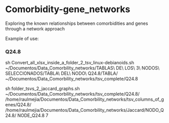 # Comorbidity-gene_networks
Exploring the known relationships between comorbidities and genes through a network approach

Example of use:   

### Q24.8  
sh Convert_all_xlsx_inside_a_folder_2_tsv_linux-debianoids.sh ~/Documentos/Data_Comorbility_networks/TABLAS\ DE\ LOS\ 3\ NODOS\ SELECCIONADOS/TABLA\ DEL\ NODO\ Q24.8/TABLA/ ~/Documentos/Data_Comorbility_networks/tsv_complete/Q24.8  

sh folder_tsvs_2_jaccard_graphs.sh ~/Documentos/Data_Comorbility_networks/tsv_complete/Q24.8/ /home/raulmejia/Documentos/Data_Comorbility_networks/tsv_columns_of_genes/Q24.8/ /home/raulmejia/Documentos/Data_Comorbility_networks/Jaccard/NODO_Q24.8/ NODE_Q24.8 7  
